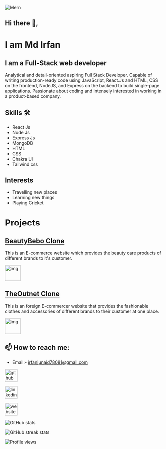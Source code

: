 ![Mern](https://user-images.githubusercontent.com/97781422/185549684-8443257c-c202-440f-b506-6993049e941f.jpg)

## Hi there 👋, 

# I am Md Irfan

## I am a Full-Stack web developer

Analytical and detail-oriented aspiring Full Stack Developer. Capable of writing production-ready code using JavaScript, React.Js and HTML, CSS on the frontend, NodeJS, and Express on the backend to build single-page applications. Passionate about coding and intensely interested in working in a product-based company.

## Skills 🛠️
- React Js
- Node Js
- Express Js
- MongoDB
- HTML 
- CSS
- Chakra UI
- Tailwind css

## Interests 
- Travelling new places
- Learning new things
- Playing Cricket

# Projects

## [<a href='https://github.com/Md-Irfan-FullStackDeveloper/BeautyBebo-Clone' > BeautyBebo Clone </a>](https://github.com/Md-Irfan-FullStackDeveloper/BeautyBebo-Clone)

  This is an E-commerce website which provides the beauty care products of different brands to it's customer.
  
  <img width='50px' height='50px' src='https://user-images.githubusercontent.com/97781422/185040277-2a231b0e-c3ff-4ab1-b713-52f310e9b81f.JPG' alt='img'/>
  
## [<a href='https://github.com/Md-Irfan-FullStackDeveloper/TheOutnet-Clone'> TheOutnet Clone </a>](https://github.com/Md-Irfan-FullStackDeveloper/TheOutnet-Clone)
   
   This is an foreign E-commercer website that provides the fashionable clothes and accessories of different brands to their customer at one place.
   
  <img width='50px' height='50px' src='https://user-images.githubusercontent.com/97781422/185416142-d6dbabd8-3d77-4700-b15f-db793bc7570c.JPG' alt='img' />

## 📫 How to reach me: 
- Email:- irfanjunaid78081@gmail.com 


[<img src='https://cdn.jsdelivr.net/npm/simple-icons@3.0.1/icons/github.svg' alt='github' height='40'>](https://github.com/Md-Irfan-FullStackDeveloper)  

[<img src='https://cdn.jsdelivr.net/npm/simple-icons@3.0.1/icons/linkedin.svg' alt='linkedin' height='40'>](https://www.linkedin.com/in/md-irfan-835202221/)  

[<img src='https://cdn.jsdelivr.net/npm/simple-icons@3.0.1/icons/icloud.svg' alt='website' height='40'>]( https://portfoli-md-irfan.netlify.app/)  

![GitHub stats](https://github-readme-stats.vercel.app/api?username=Md-Irfan-FullStackDeveloper&show_icons=true)  

![GitHub streak stats](https://github-readme-streak-stats.herokuapp.com/?user=Md-Irfan-FullStackDeveloper)  

![Profile views](https://gpvc.arturio.dev/Md-Irfan-FullStackDeveloper)  
